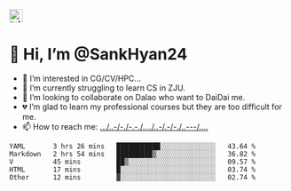 ##  <img src="https://user-images.githubusercontent.com/1303154/88677602-1635ba80-d120-11ea-84d8-d263ba5fc3c0.gif" width="24px" alt="hi"> 
# 👋 Hi, I’m @SankHyan24
- 👀 I’m interested in CG/CV/HPC...
- 🌱 I’m currently struggling to learn CS in ZJU.
- 💞️ I’m looking to collaborate on Dalao who want to DaiDai me.
- 💔 I’m glad to learn my professional courses but they are too difficult for me.
- 📫 How to reach me: [.../..-/-./-.-./..../..-/.-/-./..---/....](mailto:sunchuan24@gmail.com)

<!---
SankHyan24/SankHyan24 is a ✨ special ✨ repository because its `README.md` (this file) appears on your GitHub profile.
You can click the Preview link to take a look at your changes.
--->
<!--START_SECTION:waka-->
```text
YAML       3 hrs 26 mins   ███████████░░░░░░░░░░░░░░   43.64 % 
Markdown   2 hrs 54 mins   █████████▒░░░░░░░░░░░░░░░   36.82 % 
V          45 mins         ██▒░░░░░░░░░░░░░░░░░░░░░░   09.57 % 
HTML       17 mins         █░░░░░░░░░░░░░░░░░░░░░░░░   03.74 % 
Other      12 mins         ▓░░░░░░░░░░░░░░░░░░░░░░░░   02.74 % 
```
<!--END_SECTION:waka-->
